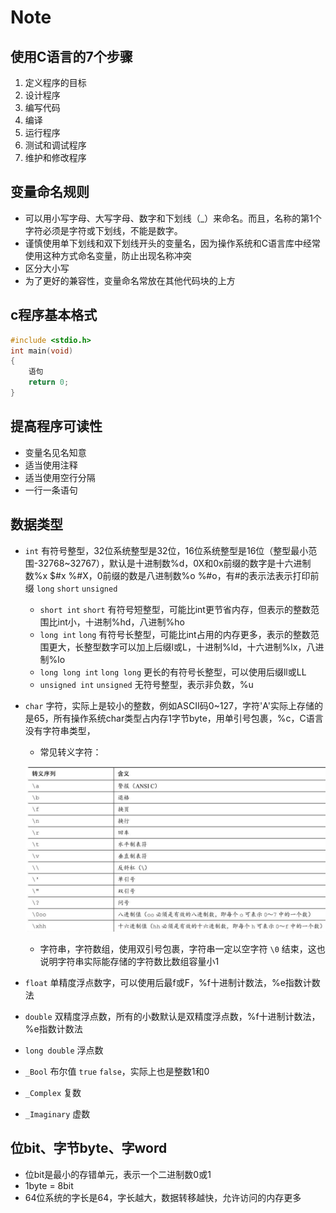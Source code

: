 # Note

## 使用C语言的7个步骤

1. 定义程序的目标
2. 设计程序
3. 编写代码
4. 编译
5. 运行程序
6. 测试和调试程序
7. 维护和修改程序

## 变量命名规则

- 可以用小写字母、大写字母、数字和下划线（_）来命名。而且，名称的第1个字符必须是字符或下划线，不能是数字。
- 谨慎使用单下划线和双下划线开头的变量名，因为操作系统和C语言库中经常使用这种方式命名变量，防止出现名称冲突
- 区分大小写
- 为了更好的兼容性，变量命名常放在其他代码块的上方

## c程序基本格式

``` c
#include <stdio.h>
int main(void)
{
    语句
    return 0;
}
```

## 提高程序可读性

- 变量名见名知意
- 适当使用注释
- 适当使用空行分隔
- 一行一条语句

## 数据类型

- `int` 有符号整型，32位系统整型是32位，16位系统整型是16位（整型最小范围-32768~32767），默认是十进制数%d，0X和0x前缀的数字是十六进制数%x $#x %#X，0前缀的数是八进制数%o %#o，有#的表示法表示打印前缀 `long` `short` `unsigned` 
    - `short int` `short` 有符号短整型，可能比int更节省内存，但表示的整数范围比int小，十进制%hd，八进制%ho
    - `long int` `long` 有符号长整型，可能比int占用的内存更多，表示的整数范围更大，长整型数字可以加上后缀l或L，十进制%ld，十六进制%lx，八进制%lo
    - `long long int` `long long` 更长的有符号长整型，可以使用后缀ll或LL
    - `unsigned int` `unsigned` 无符号整型，表示非负数，%u
- `char` 字符，实际上是较小的整数，例如ASCII码0~127，字符'A'实际上存储的是65，所有操作系统char类型占内存1字节byte，用单引号包裹，%c，C语言没有字符串类型，
    - 常见转义字符：

    ![](./images/escape-character.png)

    - 字符串，字符数组，使用双引号包裹，字符串一定以空字符 `\0` 结束，这也说明字符串实际能存储的字符数比数组容量小1

- `float` 单精度浮点数字，可以使用后最f或F，%f十进制计数法，%e指数计数法
- `double` 双精度浮点数，所有的小数默认是双精度浮点数，%f十进制计数法，%e指数计数法
- `long double` 浮点数 
- `_Bool` 布尔值 `true` `false`，实际上也是整数1和0
- `_Complex` 复数
- `_Imaginary` 虚数

## 位bit、字节byte、字word

- 位bit是最小的存错单元，表示一个二进制数0或1
- 1byte = 8bit
- 64位系统的字长是64，字长越大，数据转移越快，允许访问的内存更多

